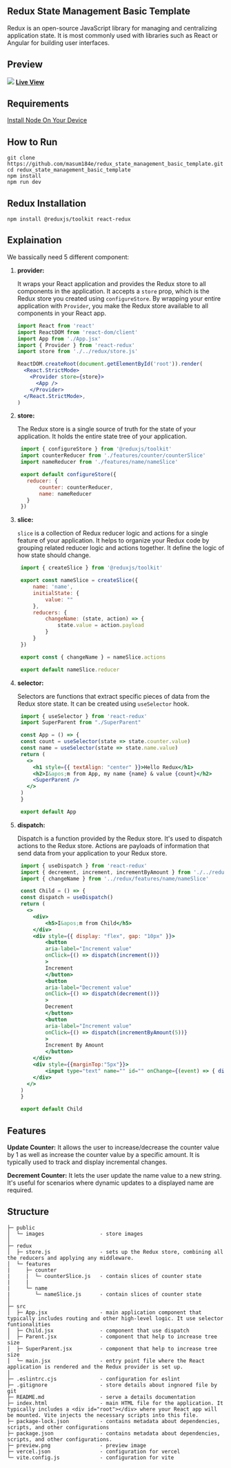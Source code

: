 ## Redux State Management Basic Template

<p textAlign="justify">Redux is an open-source JavaScript library for managing and centralizing application state. It is most commonly used with libraries such as React or Angular for building user interfaces. </p>

## Preview
<img src="https://github.com/masum184e/redux_state_management_basic_template/blob/main/preview.png" >
<a href="https://redux-state-management-basic-template.vercel.app/"><b>Live View</b></a>

## Requirements

[Install Node On Your Device](https://nodejs.org/)

## How to Run

```
git clone https://github.com/masum184e/redux_state_management_basic_template.git
cd redux_state_management_basic_template
npm install
npm run dev
```

## Redux Installation

```
npm install @reduxjs/toolkit react-redux
```

## Explaination

<p> We bassically need 5 different component:</p>

1. **provider:**

   It wraps your React application and provides the Redux store to all components in the application. It accepts a `store` prop, which is the Redux store you created using `configureStore`. By wrapping your entire application with `Provider`, you make the Redux store available to all components in your React app.

   ```jsx
   import React from 'react'
   import ReactDOM from 'react-dom/client'
   import App from './App.jsx'
   import { Provider } from 'react-redux'
   import store from './../redux/store.js'

   ReactDOM.createRoot(document.getElementById('root')).render(
     <React.StrictMode>
       <Provider store={store}>
         <App />
       </Provider>
     </React.StrictMode>,
   )

2. **store:**

    The Redux store is a single source of truth for the state of your application. It holds the entire state tree of your application.

   ```jsx
    import { configureStore } from '@reduxjs/toolkit'
    import counterReducer from './features/counter/counterSlice'
    import nameReducer from './features/name/nameSlice'

    export default configureStore({
      reducer: {
          counter: counterReducer,
          name: nameReducer
      }
    })

3. **slice:**

    `slice` is a collection of Redux reducer logic and actions for a single feature of your application. It helps to organize your Redux code by grouping related reducer logic and actions together. It define the logic of how state should change.

   ```jsx
    import { createSlice } from '@reduxjs/toolkit'

    export const nameSlice = createSlice({
        name: 'name',
        initialState: {
            value: ""
        },
        reducers: {
            changeName: (state, action) => {
                state.value = action.payload
            }
        }
    })

    export const { changeName } = nameSlice.actions

    export default nameSlice.reducer

4. **selector:**

    Selectors are functions that extract specific pieces of data from the Redux store state. It can be created using `useSelector` hook.

   ```jsx
    import { useSelector } from 'react-redux'
    import SuperParent from "./SuperParent"

    const App = () => {
    const count = useSelector(state => state.counter.value)
    const name = useSelector(state => state.name.value)
    return (
      <>
        <h1 style={{ textAlign: "center" }}>Hello Redux</h1>
        <h2>I&apos;m from App, my name {name} & value {count}</h2>
        <SuperParent />
      </>
    )
    }

    export default App

5. **dispatch:**

    Dispatch is a function provided by the Redux store. It's used to dispatch actions to the Redux store. Actions are payloads of information that send data from your application to your Redux store.

   ```jsx
    import { useDispatch } from 'react-redux'
    import { decrement, increment, incrementByAmount } from './../redux/features/counter/counterSlice'
    import { changeName } from '../redux/features/name/nameSlice'

    const Child = () => {
    const dispatch = useDispatch()
    return (
      <>
        <div>
            <h5>I&apos;m from Child</h5>
        </div>
        <div style={{ display: "flex", gap: "10px" }}>
            <button
            aria-label="Increment value"
            onClick={() => dispatch(increment())}
            >
            Increment
            </button>
            <button
            aria-label="Decrement value"
            onClick={() => dispatch(decrement())}
            >
            Decrement
            </button>
            <button
            aria-label="Increment value"
            onClick={() => dispatch(incrementByAmount(5))}
            >
            Increment By Amount
            </button>
        </div>
        <div style={{marginTop:"5px"}}>
            <input type="text" name="" id="" onChange={(event) => { dispatch(changeName(event.target.value)) }} />
        </div>
      </>
    )
    }

    export default Child

## Features
__Update Counter:__ It allows the user to increase/decrease the counter value by 1 as well as increase the counter value by a specific amount. It is typically used to track and display incremental changes.

__Decrement Counter:__ It lets the user update the name value to a new string. It's useful for scenarios where dynamic updates to a displayed name are required.

## Structure
```
├─ public
│  └─ images                  - store images
│
├─ redux
│  ├─ store.js                - sets up the Redux store, combining all the reducers and applying any middleware.
│  └─ features
|     ├─ counter
|     |  └─ counterSlice.js   - contain slices of counter state
|     |
|     └─ name
|        └─ nameSlice.js      - contain slices of counter state
│
├─ src
│  ├─ App.jsx                 - main application component that typically includes routing and other high-level logic. It use selector funtionalities
│  ├─ Child.jsx               - component that use dispatch
│  ├─ Parent.jsx              - component that help to increase tree size
│  ├─ SuperParent.jsx         - component that help to increase tree size
│  └─ main.jsx                - entry point file where the React application is rendered and the Redux provider is set up.
│
├─ .eslintrc.cjs              - configuration for eslint
├─ .gitignore                 - store details about ingnored file by git
├─ README.md                  - serve a details documentation
├─ index.html                 - main HTML file for the application. It typically includes a <div id="root"></div> where your React app will be mounted. Vite injects the necessary scripts into this file.
├─ package-lock.json          - contains metadata about dependencies, scripts, and other configurations
├─ package.json               - contains metadata about dependencies, scripts, and other configurations.
├─ preview.png                - preview image
├─ vercel.json                - configuration for vercel
└─ vite.config.js             - configuration for vite
```